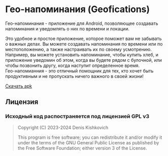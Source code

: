 # Гео-напоминания (Geofications)
Гео-напоминания - приложение для Android, позволяющее создавать напоминания и уведомлять о них по времени и локации.

Это удобное и простое приложение, которое поможет вам не забывать о важных делах. Вы можете создавать напоминания по времени или по местоположению, 
а также настраивать их по своему усмотрению. Например, вы можете установить напоминание, чтобы купить хлеб, и приложение уведомин об этом, когда вы будете
рядом с булочной, или чтобы позвонить другу, когда наступит определенное время.  
Гео-напомианния - это отличный помощник для тех, кто хочет быть продуктивным и не пропускать ничего важного в своей жизни!

[Скачать apk](https://github.com/DenisKishkovich/Geofications/blob/master/app/release/Geofications.apk)

## Лицензия
### Исходный код распостраняется под лицензией GPL v3
> Copyright (C) 2023-2024 Denis Kishkovich
>
> This program is free software; you can redistribute it and/or modify it under the terms of the GNU General Public License as published by the Free Software Foundation; either version 3 of the License.

